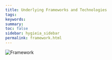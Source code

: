 ```yaml
---
title: Underlying Frameworks and Technologies
tags:
keywords:
summary:
toc: false
sidebar: hygieia_sidebar
permalink: framework.html
---
```


![Framework](../Hygieia/media/images/overview/4.png)